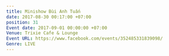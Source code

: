```yaml
---
title: Minishow Bùi Anh Tuấn
date: 2017-08-30 00:17:00 +07:00
position: 31
Event date: 2017-09-01 00:00:00 +07:00
Venue: Trixie Cafe & Lounge
Event URL: https://www.facebook.com/events/352485331839098/
Genre: LIVE
---
```


